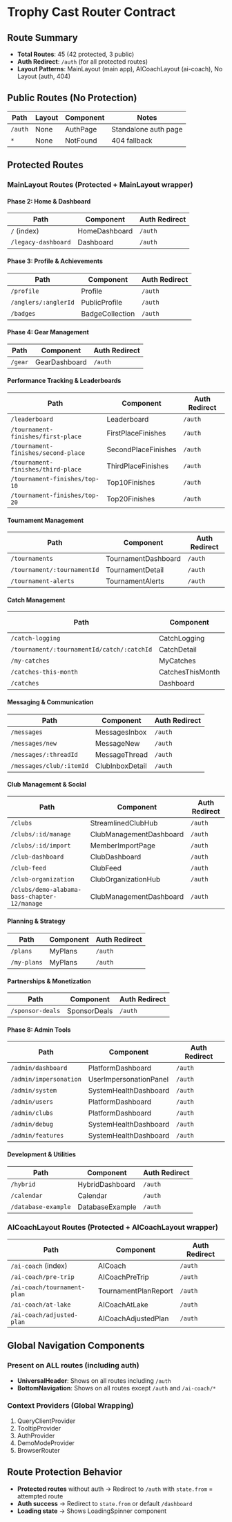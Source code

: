 # Trophy Cast Router Contract

## Route Summary
- **Total Routes**: 45 (42 protected, 3 public)
- **Auth Redirect**: `/auth` (for all protected routes)
- **Layout Patterns**: MainLayout (main app), AICoachLayout (ai-coach), No Layout (auth, 404)

## Public Routes (No Protection)

| Path | Layout | Component | Notes |  
|------|--------|-----------|-------|
| `/auth` | None | AuthPage | Standalone auth page |
| `*` | None | NotFound | 404 fallback |

## Protected Routes

### MainLayout Routes (Protected + MainLayout wrapper)

#### Phase 2: Home & Dashboard
| Path | Component | Auth Redirect |
|------|-----------|---------------|
| `/` (index) | HomeDashboard | `/auth` |
| `/legacy-dashboard` | Dashboard | `/auth` |

#### Phase 3: Profile & Achievements  
| Path | Component | Auth Redirect |
|------|-----------|---------------|
| `/profile` | Profile | `/auth` |
| `/anglers/:anglerId` | PublicProfile | `/auth` |
| `/badges` | BadgeCollection | `/auth` |

#### Phase 4: Gear Management
| Path | Component | Auth Redirect |
|------|-----------|---------------|
| `/gear` | GearDashboard | `/auth` |

#### Performance Tracking & Leaderboards
| Path | Component | Auth Redirect |
|------|-----------|---------------|
| `/leaderboard` | Leaderboard | `/auth` |
| `/tournament-finishes/first-place` | FirstPlaceFinishes | `/auth` |
| `/tournament-finishes/second-place` | SecondPlaceFinishes | `/auth` |
| `/tournament-finishes/third-place` | ThirdPlaceFinishes | `/auth` |
| `/tournament-finishes/top-10` | Top10Finishes | `/auth` |
| `/tournament-finishes/top-20` | Top20Finishes | `/auth` |

#### Tournament Management
| Path | Component | Auth Redirect |
|------|-----------|---------------|
| `/tournaments` | TournamentDashboard | `/auth` |
| `/tournament/:tournamentId` | TournamentDetail | `/auth` |
| `/tournament-alerts` | TournamentAlerts | `/auth` |

#### Catch Management
| Path | Component | Auth Redirect |
|------|-----------|---------------|
| `/catch-logging` | CatchLogging | `/auth` |
| `/tournament/:tournamentId/catch/:catchId` | CatchDetail | `/auth` |
| `/my-catches` | MyCatches | `/auth` |
| `/catches-this-month` | CatchesThisMonth | `/auth` |
| `/catches` | Dashboard | `/auth` |

#### Messaging & Communication
| Path | Component | Auth Redirect |
|------|-----------|---------------|
| `/messages` | MessagesInbox | `/auth` |
| `/messages/new` | MessageNew | `/auth` |
| `/messages/:threadId` | MessageThread | `/auth` |
| `/messages/club/:itemId` | ClubInboxDetail | `/auth` |

#### Club Management & Social
| Path | Component | Auth Redirect |
|------|-----------|---------------|
| `/clubs` | StreamlinedClubHub | `/auth` |
| `/clubs/:id/manage` | ClubManagementDashboard | `/auth` |
| `/clubs/:id/import` | MemberImportPage | `/auth` |
| `/club-dashboard` | ClubDashboard | `/auth` |
| `/club-feed` | ClubFeed | `/auth` |
| `/club-organization` | ClubOrganizationHub | `/auth` |
| `/clubs/demo-alabama-bass-chapter-12/manage` | ClubManagementDashboard | `/auth` |

#### Planning & Strategy
| Path | Component | Auth Redirect |
|------|-----------|---------------|
| `/plans` | MyPlans | `/auth` |
| `/my-plans` | MyPlans | `/auth` |

#### Partnerships & Monetization
| Path | Component | Auth Redirect |
|------|-----------|---------------|
| `/sponsor-deals` | SponsorDeals | `/auth` |

#### Phase 8: Admin Tools
| Path | Component | Auth Redirect |
|------|-----------|---------------|
| `/admin/dashboard` | PlatformDashboard | `/auth` |
| `/admin/impersonation` | UserImpersonationPanel | `/auth` |
| `/admin/system` | SystemHealthDashboard | `/auth` |
| `/admin/users` | PlatformDashboard | `/auth` |
| `/admin/clubs` | PlatformDashboard | `/auth` |
| `/admin/debug` | SystemHealthDashboard | `/auth` |
| `/admin/features` | SystemHealthDashboard | `/auth` |

#### Development & Utilities
| Path | Component | Auth Redirect |
|------|-----------|---------------|
| `/hybrid` | HybridDashboard | `/auth` |
| `/calendar` | Calendar | `/auth` |
| `/database-example` | DatabaseExample | `/auth` |

### AICoachLayout Routes (Protected + AICoachLayout wrapper)

| Path | Component | Auth Redirect |
|------|-----------|---------------|
| `/ai-coach` (index) | AICoach | `/auth` |
| `/ai-coach/pre-trip` | AICoachPreTrip | `/auth` |
| `/ai-coach/tournament-plan` | TournamentPlanReport | `/auth` |
| `/ai-coach/at-lake` | AICoachAtLake | `/auth` |
| `/ai-coach/adjusted-plan` | AICoachAdjustedPlan | `/auth` |

## Global Navigation Components

### Present on ALL routes (including auth)
- **UniversalHeader**: Shows on all routes including `/auth`
- **BottomNavigation**: Shows on all routes except `/auth` and `/ai-coach/*`

### Context Providers (Global Wrapping)
1. QueryClientProvider
2. TooltipProvider  
3. AuthProvider
4. DemoModeProvider
5. BrowserRouter

## Route Protection Behavior
- **Protected routes** without auth → Redirect to `/auth` with `state.from` = attempted route
- **Auth success** → Redirect to `state.from` or default `/dashboard`  
- **Loading state** → Shows LoadingSpinner component
